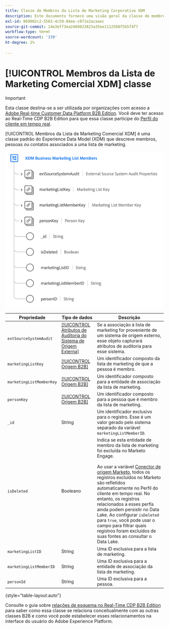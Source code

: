 ```yaml
---
title: Classe de Membros da Lista de Marketing Corporativo XDM
description: Este documento fornece uma visão geral da classe de membros da lista de negócios XDM no Experience Data Model (XDM).
exl-id: 069002c2-5583-4c59-84ee-c071e2acaaec
source-git-commit: 14e3eff3ea2469023823a35ee1112568f5b5f4f7
workflow-type: tm+mt
source-wordcount: '339'
ht-degree: 2%

---
```


# [!UICONTROL Membros da Lista de Marketing Comercial XDM] classe

>[!IMPORTANT]
>
>Esta classe destina-se a ser utilizada por organizações com acesso a [Adobe Real-time Customer Data Platform B2B Edition](../../../rtcdp/b2b-overview.md). Você deve ter acesso ao Real-Time CDP B2B Edition para que essa classe participe do [Perfil do cliente em tempo real](../../../profile/home.md).

[!UICONTROL Membros da Lista de Marketing Comercial XDM] é uma classe padrão do Experience Data Model (XDM) que descreve membros, pessoas ou contatos associados a uma lista de marketing.

![A estrutura da classe Membros da lista de negócios XDM como ela aparece na interface do usuário](../../images/classes/b2b/business-marketing-list-members.png)

| Propriedade | Tipo de dados | Descrição |
| --- | --- | --- |
| `extSourceSystemAudit` | [[!UICONTROL Atributos de Auditoria do Sistema de Origem Externa]](../../data-types/external-source-system-audit-attributes.md) | Se a associação à lista de marketing for proveniente de um sistema de origem externo, esse objeto capturará atributos de auditoria para esse sistema. |
| `marketingListKey` | [[!UICONTROL Origem B2B]](../../data-types/b2b-source.md) | Um identificador composto da lista de marketing de que a pessoa é membro. |
| `marketingListMemberKey` | [[!UICONTROL Origem B2B]](../../data-types/b2b-source.md) | Um identificador composto para a entidade de associação da lista de marketing. |
| `personKey` | [[!UICONTROL Origem B2B]](../../data-types/b2b-source.md) | Um identificador composto para a pessoa que é membro da lista de marketing. |
| `_id` | String | Um identificador exclusivo para o registro. Esse é um valor gerado pelo sistema separado da variável `marketingListMemberID`. |
| `isDeleted` | Booleano | Indica se esta entidade de membro da lista de marketing foi excluída no Marketo Engage.<br><br>Ao usar a variável [Conector de origem Marketo](../../../sources/connectors/adobe-applications/marketo/marketo.md), todos os registros excluídos no Marketo são refletidos automaticamente no Perfil do cliente em tempo real. No entanto, os registros relacionados a esses perfis ainda podem persistir no Data Lake. Ao configurar `isDeleted` para `true`, você pode usar o campo para filtrar quais registros foram excluídos de suas fontes ao consultar o Data Lake. |
| `marketingListID` | String | Uma ID exclusiva para a lista de marketing. |
| `marketingListMemberID` | String | Uma ID exclusiva para a entidade de associação da lista de marketing. |
| `personId` | String | Uma ID exclusiva para a pessoa. |

{style=&quot;table-layout:auto&quot;}

Consulte o guia sobre [relações de esquema no Real-Time CDP B2B Edition](../../tutorials/relationship-b2b.md) para saber como essa classe se relaciona conceitualmente com as outras classes B2B e como você pode estabelecer esses relacionamentos na interface do usuário do Adobe Experience Platform.
